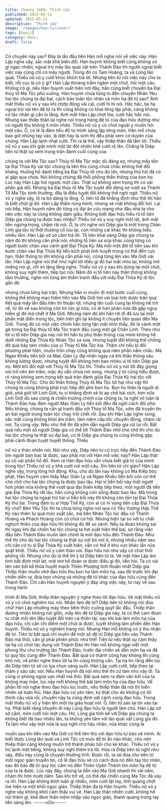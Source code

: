 ```yaml
---
title: Chương 2009: Thỉnh cầu
published: 2025-05-22
updated: 2025-05-22
description: 'Thỉnh cầu'
image: '/images/han-li/cover/'
tags: [HanLi]
category: HanLi
draft: false
---
```


Có chuyện này sao? Đây là lần đầu tiên Hàn mỗ nghe nói về việc
này. Hàn Lập nghe vậy, sắc mặt khẽ biến đổi.
Hàn huynh không biết cũng không có gì ngạc nhiên, ngoai trừ
mấy lão quái vật trên Thánh Đảo thì người ngoài biết việc này
cũng chỉ có mấy người. Trong đó có Tam Hoàng, ta và Lũng lão
quái. Thiếu nữ vũ y cười khúc khích trả lời.
Nhưng tiên tử nói việc này cho ta biết, rốt cục là có ý gì? Hàn Lập
thoáng trầm ngâm một chút, hỏi một câu.
Không có gì, nếu Hàn huynh xuất hiện nơi đây, hẳn cũng biết
chuyện ba Đại thủy tổ Ma Tộc phủ xuống. Hàn huynh chưa từng
lo đến chuyện Nhân Yêu hai tộc chúng ta đại bại, cách bảo toàn
tộc nhân và môn hạ đệ tử sao? Ánh mắt thiếu nữ vũ y sau khi
chớp động vài cái, cười hì hì nói.
Hắc hắc, tại hạ ngoại trừ vài tên đệ tử ra thì cũng không có khai
tông lập phái, càng không có tộc nhân gì cần lo lắng. Ánh mắt
Hàn Lập chợt lóe, cười hắc hắc nói.
Nhưng sao thiếp thân lại nghe nói trong hàng đệ tử của đạo hữu
dường như có người thu không ít môn nhân. Thiếu nữ vũ y có
chút ngoài ý muốn hỏi một câu.
Ồ, có lẽ là đám tiểu đồ tự mình sáng lập tông môn. Hàn mỗ chưa
bao giờ nhúng tay vào, là diệt hay là sinh thì đều phải xem cơ
duyên của chúng. Hàn Lập lạnh nhạt cười.
Thì ra là thế, vậy thiếp thân đã lắm lời. Thiếu nữ vũ y sau khi giật
mình một lát đột nhiên khẽ cười rộ lên.
Chẳng lẽ Diệp tiên tử thật sự xem trọng trận đánh cuối cùng của

chúng ta với Ma Tộc sao? Thủy tổ Ma Tộc mặc dù đáng sợ,
nhưng mấy tồn tại Đại Thừa Kỳ vài tộc chúng ta liên thủ cũng
chưa chắc không thể đối kháng. Huống hồ danh tiếng ba Đại
Thủy tổ cho dù lớn, nhưng thử hỏi đã có ai gặp qua chưa. Nói
không chừng đã thổi phồng thần thông của bọn họ.
Lúc này Hàn Lập hỏi ngược một câu.
Thật sự không xem trọng thì có vài phần giả dối. Nhưng ba Đại
thủy tổ Ma Tộc tuyệt đối đáng sợ vượt xa Thánh Tổ Ma Tộc bình
thường, đây là điều tuyệt đối không thể nghi ngờ. Thiếu nữ vũ y
nghe vậy, lộ ra bộ dáng lo lắng.
Ồ, tiên tử đã khẳng định như thế thì hẳn là biết chút gì đó. Hàn
Lập thầm rùng mình, nhưng vẻ mặt không đổi hỏi.
Lại nói tiếp, Hàn huynh năm đó từng có đại ân cứu mạng nha đầu
nhà ta cho nên việc này ta cũng không dám giấu. Không biết đạo
hữu hiểu rõ tổ tiên Diệp gia chúng ta được bao nhiêu? Thiếu nữ
vũ y suy nghĩ một lát, ánh mắt liền ngưng trọng, chậm rãi nói.
Ồ, ta chỉ nghe nói Diệp gia là một trong Chân Linh gia tộc từ thời
thượng cổ lưu lại, còn những cái khác thì không hiểu nhiều lắm.
Hàn Lập sờ sờ cằm trả lời.
Tổ tiên khai sáng Diệp gia chúng ta năm đó thì không cần phải
nói, những tổ tiên xa xưa khác cũng từng có người bước chân
vào cảnh giới Đại Thừa Kỳ. Mà mỗi một đời tổ tiên sau khi bước
chân vào Đại Thừa Kỳ liền kích phát linh huyết trong cơ thể đến
cực hạn, thần thông to lớn không cần phải nói, cũng từng lẻn vào
Ma Giới vài lần.
Hàn Lập nghe nói thế như nghĩ tới điều gì đó hai mắt nhíu lại,
không mở miệng nói gì, chỉ im lặng lắng nghe.
Thiếu nữ vũ y sau khi dừng lại một chút, không suy nghĩ thêm,
tiếp tục nói:
Năm đó vị tổ tiên này thần thông không tầm thường, nghe nói
từng âm thầm tranh đấu với mấy Đại Thừa Kỳ dị tộc gần đó

nhưng chưa từng bại trận. Nhưng hắn vì muốn đi một bước cuối
cùng, không thể không mạo hiểm tiến vào Ma Giới tìm vài loại linh
dược trân quý. Kết quả mấy lần đầu tiên thì thuận lợi, nhưng lần
cuối cùng lại không hề trở về, từ đó về sau không còn tin tức gì
nữa, có lẽ hơn phân nửa đã gặp nguy hiểm gì đó mà chết ở Ma
Giới.
Nhưng năm đó khi hắn rời đi đã lưu lại một phần mật điển trong
tộc, bên trên ghi lại không ít chuyện liên quan đến Ma Giới. Trong
đó có một việc chính hắn từng tận mắt nhìn thấy, đó là cảnh một
gã trong ba Đại thủy tổ Ma Tộc tranh đấu cùng một gã Chân Linh.
Theo như lời vị tổ tiên Diệp gia này nói thì hắn tự phụ thần thông
của mình không hề dưới những Đại Thừa Kỳ Nhân Tộc xa xưa,
nhưng tuyệt đối không thể chống đỡ quá bảy tám chiêu của vị
Thủy tổ Ma Tộc kia. Thậm chí nếu bị đối phương phát hiện, muốn
trốn chạy cũng không quá năm phần nắm chắc. Mà Ngao Khiếu
tiền bối và Mạc Giản Ly đại nhân ngay cả khi thần thông sâu
không lường được, nhưng tuyệt đối không hơn bao nhiêu vị tổ
tiên Diệp gia nọ. Một khi đối mặt với Thủy tổ Ma Tộc thì.
Thiếu nữ vũ y nói tới đây giọng nói trở nên âm trầm, mặc dù vẫn
chưa nói xong, nhưng ý tứ cũng hiểu được, rõ ràng không xem
trọng kết quả trận đánh giữa Đại Thừa Kỳ hai tộc với Thủy tổ Ma
Tộc.
Cho dù thần thông Thủy tổ Ma Tộc lợi hại như vậy thì chúng ta
cũng không phái trực tiếp đối phó bọn họ. Bọn họ thân là người dị
giới, phá giới tới Linh Giới, tu vi khẳng định sẽ bị áp chế bài xích,
hơn nữa Linh Giới dù sao cũng là chiến trường chính của chúng
ta, ta nghĩ vô luận là Thánh Đảo hay đám người Mạc Giản Ly tiền
bối đều đã nghĩ cách đối phó. Nếu không, chúng ta cần gì tranh
đấu với Thủy tổ Ma Tộc, sớm đã truyền tin an bài người trong
toàn tộc chạy trối chết rồi. Sau khi Hàn Lập nghe xong, sắc mặt
cũng không khỏi âm trầm, tâm niệm cấp tốc chuyển động, chậm
rãi nói.
Ta cũng vậy. Nếu như thế thì đã sớm dẫn người Diệp gia rút lui
rồi. Bất quá nếu một số người Diệp gia có thể tới Thánh Đảo nhờ
che chở thì cho dù hai tộc chúng ta thật sự đại bại, có lẽ Diệp gia
chúng ta cũng không gặp phải cảnh đoạn tuyệt huyết thống. Thiếu

nữ vũ y thản nhiên nói.
Nói như vậy, Diệp tiên tư cứ trực tiếp đến Thánh Đảo tìm người
bàn bạc là được, sao phải nói với Hàn mỗ việc này? Hàn Lập thật
sự có vài phần hồ đồ.
Xem ra Hàn đạo hữu vẫn chưa biết giá trị của mình trong tộc!
Thiếu nữ vũ y khẽ cười nói một câu.
Xin tiên tử chỉ giáo? Hàn Lập nghe vậy, trong lòng hơi động.
Khụ, cho dù lần nay không có Ma Kiếp bộc phát, Hàn huynh cảm
thấy Mạc Giản Ly và Ngao Khiếu tiền bối còn có thể che chở cho
hai tộc chúng ta được bao lâu. Hai vị tiền bối này một người hơn
phân nửa không thể vượt qua đại thiên kiếp tiếp theo, một người
đã tiến giai Đại Thừa Kỳ rất lâu, hắn cũng không còn sống được
bao lâu. Mà trong hai tộc chúng ta ngoại trừ hai vi tiền bối này thì
không còn tồn tại Đại Thừa Kỳ thứ ba. Trong đám tu sĩ Hợp Thể
Kỳ, còn ai có hi vọng tiến cấp Đại Thừa Kỳ chứ?
Bên Yêu Tộc thì ta chưa từng nghe nói qua có Yêu Vương Hợp
Thể Kỳ nào thiên tư quá mức xuất sắc, mà bên Nhân Tộc lúc đầu
có Thánh Hoàng và Phách Hoàng còn có chút cơ hội. Nhưng hiện
tại so với tư chất nghịch thiên của đạo hữu thì không đủ để so
sánh. Nếu ta đoán không sai thì ngay khi đại chiến hai tộc chúng
ta hơi xuất hiện thế bại, sợ rằng việc đầu tiên Thánh Đảo muốn
làm chính là mời đạo hữu đến Thánh Đảo. Như thế thì cho dù hai
tộc chúng ta thật sự vứt bỏ nơi ở, nhưng nhiều năm sau chỉ cần
có tu sĩ Đại Thừa Kỳ xuất hiện, vẫn có thể ở khu vực khác lần
nữa quật khởi. Thiếu nữ vũ y cảm thán nói.
Đạo hữu nói như vậy có chút thổi phồng rồi. Nhưng cho dù là thế
thì ý tứ Diệp tiên tử là. Vẻ mặt Hàn Lập âm tình bất định một lát,
mới mơ hồ đoán ra được điều gì đó, liền hỏi.
Ta có vài tên vãn bối kế thừa huyết mạch Thiên Phượng tinh
thuần nhất Diệp gia. Thiếp thân muốn nhờ đạo hữu thu bọn họ
làm môn hạ, sau đó trước khi đại chiến diễn ra, đưa bọn chúng và
những đệ tử khác của đạo hữu cùng đến Thánh Đảo. Chỉ cần
Hàn huynh nguyện ý đáp ứng việc này, từ nay về sau trong hành

trình đi Ma Giới, thiếp thân nguyện ý nghe theo lời đạo hữu. Vẻ
mặt thiếu nữ vũ y có chút nghiêm túc nói.
Nhận làm đệ tử? Diệp tiên tử không nói đùa chứ! Hàn Lập
nhướng mày theo tiềm thức cuống quýt lắc đầu.
Thiếp thân đương nhiên không nói giỡn, mấy tên đệ tử Diệp gia
này, ta có thể cam đoan tư chất mỗi tên đều tuyệt đối trên cả thiên
tài, sau khi bái làm môn hạ của đạo hữu, chỉ cần chỉ điểm một
chút là được, tuyết không làm phiền đến Hàn huynh. Thiếu nữ vũ
y nghiêm trang nói.
Nhưng Hàn mỗ không có ý thu nhận đệ tử. Tiên tử bất quá chỉ
muốn để một số đệ tử Diệp gia tiến vào Thánh Đảo mà thôi, cần
gì phải phiền phức như thế! Tiên tử nếu thật sự cảm thấy tại hạ
có chút tác dụng với Thánh Đảo thì Hàn mỗ không ngại viết một
phong thư cho trưởng lão Thánh Đảo, trước đại chiến sẽ dẫn
môn hạ và đệ tử quý tộc cùng đến Thánh Đảo. Bất quá có thành
công hay không thì cũng khó nói, về phần nghe theo lời ta thì
cũng không cần. Tại hạ tin rằng đến lúc đó Diệp tiên tử sẽ có lựa
chọn sáng suốt. Hàn Lập cười cười, tiếp theo lại thâm ý sâu sắc
nói.
Nếu Hàn huynh đã nói như thế thì cứ làm như vậy đi.
Ta cũng vì phòng ngừa vạn nhất mà thôi. Bất quá xem ra đám vãn
bối của ta không may mắn, lúc này mới không thể bái làm môn hạ
của đạo hữu. Về phần lời nói nghe theo đạo hữu lúc trước, nếu
thiếp thân đã nói thì hiển nhiên sẽ tuân thủ. Hàn đạo hữu cứ yên
tâm, kỳ thật cho dù không có lời thỉnh cầu vừa rồi, chuyến này ta
cũng định sát cánh cùng đạo hữu. Trong mắt thiếu nữ vũ y hiện
lên một tia giảo hoạt nói.
Ồ, tiên tử sao lại tin vào tại hạ. Phải biết rằng chuyến đi này Lũng
đạo hữu là người làm chủ. Hàn Lập sờ sờ cằm, mỉm cười hỏi một
câu.
Hừ, Lũng gia tính kế với Diệp gia chúng ta không biết đã bao
nhiêu lần, ta không yên tâm với lão quái vật Lũng gia đó. Ta làm
như vậy một nửa là suy nghĩ cho hậu nhân, nửa khác cũng là

muốn sau khi tiến vào Ma Giới có thể liên thủ với đạo hữu tự bảo
vệ mình. Ai biết được Lũng lão quái và Linh Tộc có mưu đồ bí ẩn
nào khác, cho nên thiếp thân càng không muốn trở thành pháo
hôi cho kẻ khác. Thiếu nữ vũ y hừ lạnh một tiếng, không suy nghĩ
thêm trả lời.
Hóa ra Diệp tiên tử nghĩ như vậy, điều này cũng là chuyện thường
tình. Được rồi, ta sẽ đưa cho tiên tử một ngọc giản truyền tin, có
lẽ đạo hữu sẽ có cách đưa nó đến tay tộc nhân, sau đó bảo đệ tử
quý tộc cầm nó đến Thiên Uyên Thành tìm môn hạ đệ tử của ta là
được. Lúc này đây, chúng ta tiến vào Ma Giới nhanh thì vài năm,
chậm thì hơn mười năm. Sau khi trở về, có thể đại chiến cùng Ma
Tộc đã xảy ra rồi. Hàn Lập không bình luận gì nhiều, mỉm cười lật
tay, linh quang chợt lóe hiện ra một khối ngọc giản.
Thiếp thân đa tạ Hàn huynh. Thiếu nữ vũ y nghe vậy không khỏi
cảm thấy vui vẻ.
Hàn Lập thản nhiên cười, không hề nói thêm gì, khẽ đem thần
niệm nhập vào ngọc giản, thanh quang trong tay liền sáng lên.
------oOo------
